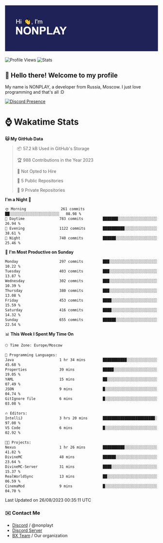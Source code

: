 ![Discord Presence](./header.png)
<br></br>
![Profile Views](https://komarev.com/ghpvc/?username=NONPLAYT&color=blue&style=for-the-badge)
![Stats](https://img.shields.io/badge/0%25-OPTIMIZED-orange?style=for-the-badge)


## :wave: Hello there! Welcome to my profile

My name is NONPLAY, a developer from Russia, Moscow. I just love programming and that's all :D

[![Discord Presence](https://lanyard.cnrad.dev/api/597087584090587177?showDisplayName=true)](https://discord.com/users/597087584090587177) 

# ⌚ Wakatime Stats

<!--START_SECTION:waka-->
**🐱 My GitHub Data** 

> 📦 57.2 kB Used in GitHub's Storage 
 > 
> 🏆 988 Contributions in the Year 2023
 > 
> 🚫 Not Opted to Hire
 > 
> 📜 5 Public Repositories 
 > 
> 🔑 9 Private Repositories 
 > 
**I'm a Night 🦉** 

```text
🌞 Morning                261 commits         ██░░░░░░░░░░░░░░░░░░░░░░░   08.98 % 
🌆 Daytime                783 commits         ███████░░░░░░░░░░░░░░░░░░   26.94 % 
🌃 Evening                1122 commits        ██████████░░░░░░░░░░░░░░░   38.61 % 
🌙 Night                  740 commits         ██████░░░░░░░░░░░░░░░░░░░   25.46 % 
```
📅 **I'm Most Productive on Sunday** 

```text
Monday                   297 commits         ███░░░░░░░░░░░░░░░░░░░░░░   10.22 % 
Tuesday                  403 commits         ███░░░░░░░░░░░░░░░░░░░░░░   13.87 % 
Wednesday                302 commits         ███░░░░░░░░░░░░░░░░░░░░░░   10.39 % 
Thursday                 380 commits         ███░░░░░░░░░░░░░░░░░░░░░░   13.08 % 
Friday                   453 commits         ████░░░░░░░░░░░░░░░░░░░░░   15.59 % 
Saturday                 416 commits         ████░░░░░░░░░░░░░░░░░░░░░   14.32 % 
Sunday                   655 commits         ██████░░░░░░░░░░░░░░░░░░░   22.54 % 
```


📊 **This Week I Spent My Time On** 

```text
🕑︎ Time Zone: Europe/Moscow

💬 Programming Languages: 
Java                     1 hr 34 mins        ███████████░░░░░░░░░░░░░░   45.68 % 
Properties               39 mins             █████░░░░░░░░░░░░░░░░░░░░   19.05 % 
YAML                     15 mins             ██░░░░░░░░░░░░░░░░░░░░░░░   07.49 % 
JSON                     9 mins              █░░░░░░░░░░░░░░░░░░░░░░░░   04.74 % 
GitIgnore file           6 mins              █░░░░░░░░░░░░░░░░░░░░░░░░   03.08 % 

🔥 Editors: 
IntelliJ                 3 hrs 20 mins       ████████████████████████░   97.08 % 
VS Code                  6 mins              █░░░░░░░░░░░░░░░░░░░░░░░░   02.92 % 

🐱‍💻 Projects: 
Nexus                    1 hr 26 mins        ██████████░░░░░░░░░░░░░░░   41.82 % 
DivineMC                 48 mins             ██████░░░░░░░░░░░░░░░░░░░   23.64 % 
DivineMC-Server          31 mins             ████░░░░░░░░░░░░░░░░░░░░░   15.37 % 
RealWorldSync            13 mins             ██░░░░░░░░░░░░░░░░░░░░░░░   06.59 % 
CinemaMod                9 mins              █░░░░░░░░░░░░░░░░░░░░░░░░   04.70 % 
```


 Last Updated on 26/08/2023 00:35:11 UTC
<!--END_SECTION:waka-->

### ✉️ Contact Me

- [Discord](https://discord.com/users/597087584090587177) / @nonplayt
- [Discord Server](https://discord.gg/p7cxhw7E2M)
- [BX Team](https://github.com/BX-Team) / Our organization
